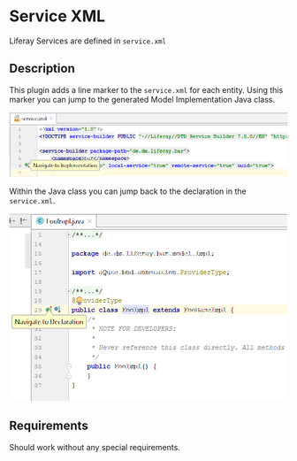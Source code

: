 Service XML
===========

Liferay Services are defined in ```service.xml```

## Description

This plugin adds a line marker to the ```service.xml``` for each entity. Using this marker you can jump to 
the generated Model Implementation Java class. 

![service.xml](service_xml.png "service.xml")

Within the Java class you can jump back to the declaration in the ```service.xml```.

![Foo Model Impl](foo_impl.png "Foo Model Impl")

## Requirements

Should work without any special requirements.